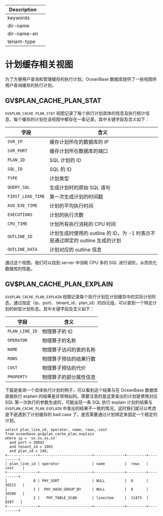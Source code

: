 | Description   |                 |
|---------------|-----------------|
| keywords      |                 |
| dir-name      |                 |
| dir-name-en   |                 |
| tenant-type   |                 |

# 计划缓存相关视图

为了方便用户查询和管理缓存的执行计划，OceanBase 数据库提供了一些视图供用户查询缓存的执行计划。

## GV$PLAN_CACHE_PLAN_STAT

`GV$PLAN_CACHE_PLAN_STAT` 视图记录了每个执行计划具体的信息及执行统计信息，每个缓存的计划在该视图中都存在一条记录。其中关键字段及含义如下：

|字段   |含义  |
|---|---|
|`SVR_IP`|缓存计划所在的数据库的 IP |
|`SVR_PORT`|缓存计划所在数据库的端口 |
|`PLAN_ID`|SQL 计划的 ID |
|`SQL_ID`|SQL 的 ID |
|`TYPE`| 计划类型 |
|`QUERY_SQL`|生成计划时的原始 SQL 语句 |
|`FIRST_LOAD_TIME`| 第一次生成计划的时间戳 |
|`AVG_EXE_TIME` | 计划的平均执行时间 |
|`EXECUTIONS`| 计划的执行次数 |
|`CPU_TIME` |计划所有执行消耗的 CPU 时间 |
|`OUTLINE_ID` |计划生成时使用的 outline 的 ID，为 -1 时表示不是通过绑定的 outline 生成的计划 |
|`OUTLINE_DATA` | 计划对应的 outline 信息 |

通过这个视图，我们可以找到 server 中消耗 CPU 多的 SQL 进行调优，从而优化数据库的性能。

## GV$PLAN_CACHE_PLAN_EXPLAIN

`GV$PLAN_CACHE_PLAN_EXPLAIN` 视图记录每个执行计划在计划缓存中的实际计划形态，通过指定（ip、port、 tenant_id、plan_id）的四元组，可以查到一个特定计划的树型计划形态。其中关键字段及含义如下：

|字段   |含义  |
|---|---|
|`PLAN_LINE_ID` |物理算子的 ID |
|`OPERATOR` |物理算子的名称 |
|`NAME` | 物理算子访问的表的名称 |
|`ROWS` | 物理算子预估的结果行数 |
|`COST` | 物理算子预估的代价 |
|`PROPERTY` | 物理算子的部分属性信息 |

下面是查询一个具体执行计划的例子，可以看到这个结果与在 OceanBase 数据库直接执行 explain 的结果是非常相似的。需要注意的是这里查出的计划是使用对应 SQL 第一次执行的参数生成的，可能出现一条 SQL 执行 explain 计划的结果与 `GV$PLAN_CACHE_PLAN_EXPLAIN` 中查出的结果不一致的情况。这时我们就可以考虑是不是遇到了计划缓存的 bad case 了，是否需要通过计划绑定来固定一个稳定的计划。

```
select plan_line_id, operator, name, rows, cost
from oceanbase.gv$plan_cache_plan_explain
where ip = 'xx.xx.xx.xx'
  and port = 30042
  and tenant_id = 1001
  and plan_id = 248;
+--------------+------------------------+--------------+---------+----------+
| plan_line_id | operator               | name         |  rows   |  cost    |
+--------------+------------------------+--------------+---------+----------+
|            0 | PHY_SORT               | NULL         |  6      |  16522   |
|            1 |  PHY_HASH_GROUP_BY     | NULL         |  6      |  16506   |
|            2 |   PHY_TABLE_SCAN       | lineitem     |  11473  |   6597   |
+--------------+------------------------+--------------+---------+----------+
```
